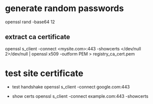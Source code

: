 # generate random passwords

openssl rand -base64 12

## extract ca certificate

openssl s_client -connect <mysite.com>:443 -showcerts </dev/null 2>/dev/null | openssl x509 -outform PEM > registry_ca_cert.pem

# test site certificate

- test handshake
  openssl s_client -connect google.com:443

- show certs
  openssl s_client -connect example.com:443 -showcerts
